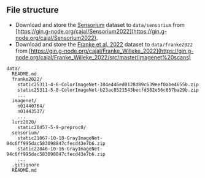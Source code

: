 ## File structure
- Download and store the [Sensorium](https://sensorium2022.net/home) dataset to `data/sensorium` from [https://gin.g-node.org/cajal/Sensorium2022](https://gin.g-node.org/cajal/Sensorium2022).
- Download and store the [Franke et al. 2022](https://www.nature.com/articles/s41586-022-05270-3) dataset to `data/franke2022` from [https://gin.g-node.org/cajal/Franke_Willeke_2022](https://gin.g-node.org/cajal/Franke_Willeke_2022/src/master/imagenet%20scans)
```
data/
  README.md
  franke2022/
    static25311-4-6-ColorImageNet-104e446ed0128d89c639eef0abe4655b.zip
    static25311-5-8-ColorImageNet-b23ac8521543becfd382e56c657ba29b.zip
    ...
  imagenet/
    n01440764/
    n01443537/
    ...
  lurz2020/
    static20457-5-9-preproc0/
  sensorium/
    static21067-10-18-GrayImageNet-94c6ff995dac583098847cfecd43e7b6.zip
    static22846-10-16-GrayImageNet-94c6ff995dac583098847cfecd43e7b6.zip
    ...
  .gitignore
  README.md
```
